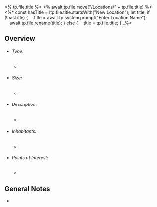 <% tp.file.title %>
<% await tp.file.move("/Locations/" + tp.file.title) %>
<%*
const hasTitle = !tp.file.title.startsWith("New Location");
let title;
if (!hasTitle) {
    title = await tp.system.prompt("Enter Location Name");
    await tp.file.rename(title);
} else {
    title = tp.file.title;
}
_%>

## Overview
- ###### Type:  
	- 
- ###### Size:
	- 
- ###### Description: 
	- 
- ###### Inhabitants:
	- 
- ###### Points of Interest:
	- 

## General Notes
- 
